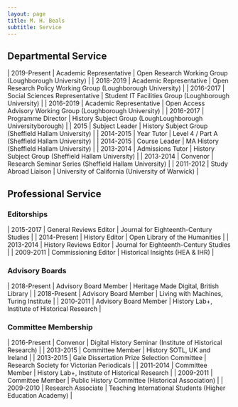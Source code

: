 ```yaml
---
layout: page
title: M. H. Beals
subtitle: Service
---
```


## Departmental Service

| 2019-Present | Academic Representative        | Open Research Working Group (Loughborough University)        |
| 2018-2019    | Academic Representative        | Open Research Policy Working Group (Loughborough University) |
| 2016-2017    | Social Sciences Representative | Student IT Facilities Group (Loughborough University)        |
| 2016-2019    | Academic Representative        | Open Access Advisory Working Group (Loughborough University) |
| 2016-2017    | Programme Director             | History Subject Group (LoughLoughborough Universityborough)              |
| 2015         | Subject Leader                 | History Subject Group (Sheffield Hallam University)          |
| 2014-2015    | Year Tutor                     | Level 4 / Part A (Sheffield Hallam University)               |
| 2014-2015    | Course Leader                  | MA History (Sheffield Hallam University)                     |
| 2013-2014    | Admissions Tutor               | History Subject Group (Sheffield Hallam University)          |
| 2013-2014    | Convenor                       | Research Seminar Series (Sheffield Hallam University)        |
| 2011-2012    | Study Abroad Liaison           | University of California (University of Warwick)                |

## Professional Service

### Editorships

| 2015-2017    | General Reviews Editor | Journal for Eighteenth-Century Studies |
| 2014-Present | History Editor         | Open Library of the Humanities         |
| 2013-2014    | History Reviews Editor | Journal for Eighteenth-Century Studies |
| 2009-2011    | Commissioning Editor   | Historical Insights (HEA & IHR)        |

### Advisory Boards

| 2018-Present | Advisory Board Member | Heritage Made Digital, British Library         |
| 2018-Present | Advisory Board Member | Living with Machines, Turing Institute         |
| 2010-2011    | Advisory Board Member | History Lab+, Institute of Historical Research |

### Committee Membership

| 2016-Present | Convenor                                    | Digital History Seminar (Institute of Historical Research)                  |
| 2013-2015    | Committee Member                            | History SOTL, UK and Ireland                   |
| 2013-2015    | Gale Dissertation Prize Selection Committee | Research Society for Victorian Periodicals     |
| 2011-2014    | Committee Member                            | History Lab+, Institute of Historical Research |
| 2009-2011    | Committee Member                            | Public History Committee (Historical Association)                  |
| 2009-2010    | Research Associate                          | Teaching International Students (Higher Education Academy)          |